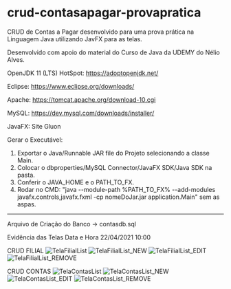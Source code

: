 # crud-contasapagar-provapratica
CRUD de Contas a Pagar desenvolvido para uma prova prática na Linguagem Java utilizando JavFX para as telas.

Desenvolvido com apoio do material do Curso de Java da UDEMY do Nélio Alves.

OpenJDK 11 (LTS) HotSpot: https://adoptopenjdk.net/

Eclipse: https://www.eclipse.org/downloads/

Apache: https://tomcat.apache.org/download-10.cgi

MySQL: https://dev.mysql.com/downloads/installer/

JavaFX: Site Gluon

Gerar o Executável:

1) Exportar o  Java/Runnable JAR file do Projeto selecionando a classe Main.
2) Colocar o dbproperties/MySQL Connector/JavaFX SDK/Java SDK na pasta.
3) Conferir o JAVA_HOME e o PATH_TO_FX.
4) Rodar no CMD: "java --module-path %PATH_TO_FX% --add-modules javafx.controls,javafx.fxml -cp nomeDoJar.jar application.Main" sem as aspas.

------------------------------------------------------------------------------------------------------------------------------------------------
Arquivo de Criação do Banco -> contasdb.sql

Evidência das Telas 
Data e Hora 22/04/2021 10:00

CRUD FILIAL
![TelaFilialList](https://user-images.githubusercontent.com/39971000/115721093-12079800-a354-11eb-9513-cab141bb2f4d.PNG)
![TelaFilialList_NEW](https://user-images.githubusercontent.com/39971000/115721184-2d72a300-a354-11eb-9069-bafae331dce1.PNG)
![TelaFilialList_EDIT](https://user-images.githubusercontent.com/39971000/115721087-10d66b00-a354-11eb-8176-facbb4578881.PNG)
![TelaFilialList_REMOVE](https://user-images.githubusercontent.com/39971000/115721092-116f0180-a354-11eb-9b5d-e2380674b4d2.PNG)

CRUD CONTAS
![TelaContasList](https://user-images.githubusercontent.com/39971000/115721471-71fe3e80-a354-11eb-820f-6f1c0fefc2f9.PNG)
![TelaContasList_NEW](https://user-images.githubusercontent.com/39971000/115721477-74f92f00-a354-11eb-9c39-c582255fa156.PNG)
![TelaContasList_EDIT](https://user-images.githubusercontent.com/39971000/115721482-7591c580-a354-11eb-97e0-0c75e1e89045.PNG)
![TelaContasList_REMOVE](https://user-images.githubusercontent.com/39971000/115721480-74f92f00-a354-11eb-988b-2ca682c192b0.PNG)

